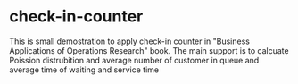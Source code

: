 # check-in-counter

This is small demostration to apply check-in counter in "Business Applications of Operations Research" book. The main support is to calcuate Poission distrubition and average number of customer in queue and average time of waiting and service time
